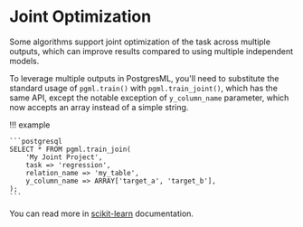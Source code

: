 # Joint Optimization

Some algorithms support joint optimization of the task across multiple outputs, which can improve results compared to using multiple independent models.

To leverage multiple outputs in PostgresML, you'll need to substitute the standard usage of `pgml.train()` with `pgml.train_joint()`, which has the same API, except the notable exception of `y_column_name` parameter, which now accepts an array instead of a simple string.

!!! example

    ```postgresql
    SELECT * FROM pgml.train_join(
        'My Joint Project',
        task => 'regression',
        relation_name => 'my_table',
        y_column_name => ARRAY['target_a', 'target_b'],
    );
    ```

You can read more in [scikit-learn](https://scikit-learn.org/stable/modules/classes.html#module-sklearn.multioutput) documentation.
